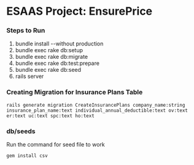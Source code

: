 # ESAAS Project: EnsurePrice

### Steps to Run

1. bundle install --without production
2. bundle exec rake db:setup
3. bundle exec rake db:migrate
4. bundle exec rake db:test:prepare
5. bundle exec rake db:seed
6. rails server 

### Creating Migration for Insurance Plans Table
```
rails generate migration CreateInsurancePlans company_name:string insurance_plan_name:text individual_annual_deductible:text ov:text er:text uc:text spc:text ho:text
```

### db/seeds

Run the command for seed file to work
```
gem install csv
```

